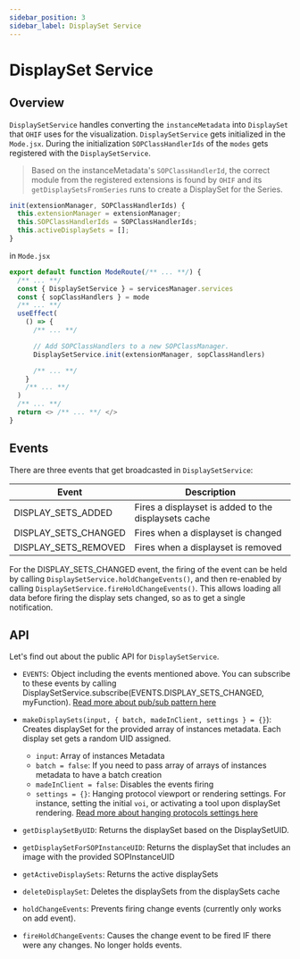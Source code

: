```yaml
---
sidebar_position: 3
sidebar_label: DisplaySet Service
---
```

# DisplaySet Service


## Overview
`DisplaySetService` handles converting the `instanceMetadata` into `DisplaySet` that `OHIF` uses for the visualization. `DisplaySetService` gets initialized in the `Mode.jsx`. During the initialization `SOPClassHandlerIds` of the `modes` gets registered with the `DisplaySetService`.

> Based on the instanceMetadata's `SOPClassHandlerId`, the correct module from the registered extensions is found by `OHIF` and its `getDisplaySetsFromSeries` runs to create a DisplaySet for the Series.


```js title="platform/core/src/services/DisplaySetService/DisplaySetService.js"
init(extensionManager, SOPClassHandlerIds) {
  this.extensionManager = extensionManager;
  this.SOPClassHandlerIds = SOPClassHandlerIds;
  this.activeDisplaySets = [];
}
```

in `Mode.jsx`

```js title="platform/viewer/src/routes/Mode/Mode.jsx"
export default function ModeRoute(/** ... **/) {
  /** ... **/
  const { DisplaySetService } = servicesManager.services
  const { sopClassHandlers } = mode
  /** ... **/
  useEffect(
    () => {
      /** ... **/

      // Add SOPClassHandlers to a new SOPClassManager.
      DisplaySetService.init(extensionManager, sopClassHandlers)

      /** ... **/
    }
    /** ... **/
  )
  /** ... **/
  return <> /** ... **/ </>
}
```




## Events
There are three events that get broadcasted in `DisplaySetService`:



| Event                | Description                                          |
| -------------------- | ---------------------------------------------------- |
| DISPLAY_SETS_ADDED   | Fires a displayset is added to the displaysets cache |
| DISPLAY_SETS_CHANGED | Fires when a displayset is changed                   |
| DISPLAY_SETS_REMOVED | Fires when a displayset is removed                   |

For the DISPLAY_SETS_CHANGED event, the firing of the event can be held by
calling `DisplaySetService.holdChangeEvents()`, and then re-enabled by
calling `DisplaySetService.fireHoldChangeEvents()`.  This allows loading
all data before firing the display sets changed, so as to get a single
notification.


## API
Let's find out about the public API for `DisplaySetService`.

- `EVENTS`: Object including the events mentioned above. You can subscribe to these events
  by calling DisplaySetService.subscribe(EVENTS.DISPLAY_SETS_CHANGED, myFunction). [Read more about pub/sub pattern here](../pubsub.md)

- `makeDisplaySets(input, { batch, madeInClient, settings } = {}`): Creates displaySet for the provided
  array of instances metadata. Each display set gets a random UID assigned.

  - `input`: Array of instances Metadata
  - `batch = false`: If you need to pass array of arrays of instances metadata to have a batch creation
  - `madeInClient = false`: Disables the events firing
  - `settings = {}`: Hanging protocol viewport or rendering settings. For instance, setting the initial `voi`, or activating a tool upon
    displaySet rendering. [Read more about hanging protocols settings here](./HangingProtocolService.md#Settings)


- `getDisplaySetByUID`: Returns the displaySet based on the DisplaySetUID.

- `getDisplaySetForSOPInstanceUID`: Returns the displaySet that includes an image with the provided SOPInstanceUID

- `getActiveDisplaySets`: Returns the active displaySets

- `deleteDisplaySet`: Deletes the displaySets from the displaySets cache

- `holdChangeEvents`: Prevents firing change events (currently only works on add event).

- `fireHoldChangeEvents`: Causes the change event to be fired IF there were any changes.  No longer holds events.
